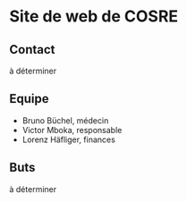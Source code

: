 # Site de web de COSRE


## Contact

à déterminer

## Equipe

* Bruno Büchel, médecin
* Victor Mboka, responsable
* Lorenz Häfliger, finances

## Buts

à déterminer

